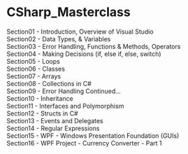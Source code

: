 # CSharp_Masterclass
  
Section01 - Introduction, Overview of Visual Studio  
Section02 - Data Types, & Variables  
Section03 - Error Handling, Functions & Methods, Operators  
Section04 - Making Decisions (if, else if, else, switch)  
Section05 - Loops  
Section06 - Classes  
Section07 - Arrays  
Section08 - Collections in C#  
Section09 - Error Handling Continued...  
Section10 - Inheritance  
Section11 - Interfaces and Polymorphism  
Section12 - Structs in C#  
Section13 - Events and Delegates  
Section14 - Regular Expressions  
Section15 - WPF - Windows Presentation Foundation (GUIs)  
Section16 - WPF Project - Currency Converter - Part 1  
